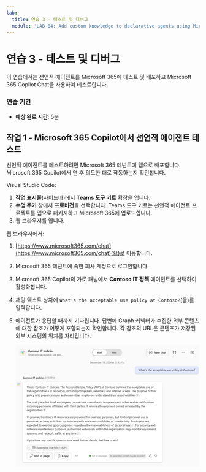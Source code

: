 ```yaml
---
lab:
  title: 연습 3 - 테스트 및 디버그
  module: 'LAB 04: Add custom knowledge to declarative agents using Microsoft Graph connectors and Visual Studio Code'
---
```


# 연습 3 - 테스트 및 디버그

이 연습에서는 선언적 에이전트를 Microsoft 365에 테스트 및 배포하고 Microsoft 365 Copilot Chat을 사용하여 테스트합니다.

### 연습 기간

- **예상 완료 시간**: 5분

## 작업 1 - Microsoft 365 Copilot에서 선언적 에이전트 테스트

선언적 에이전트를 테스트하려면 Microsoft 365 테넌트에 앱으로 배포합니다. Microsoft 365 Copilot에서 연 후 의도한 대로 작동하는지 확인합니다.

Visual Studio Code:

1. **작업 표시줄**(사이드바)에서 **Teams 도구 키트** 확장을 엽니다.
1. **수명 주기** 창에서 **프로비전**을 선택합니다. Teams 도구 키트는 선언적 에이전트 프로젝트를 앱으로 패키지하고 Microsoft 365에 업로드합니다.
1. 웹 브라우저를 엽니다.

웹 브라우저에서:

1. [https://www.microsoft365.com/chat](https://www.microsoft365.com/chat)(으)로 이동합니다.
1. Microsoft 365 테넌트에 속한 회사 계정으로 로그인합니다.
1. Microsoft 365 Copilot의 가로 패널에서 **Contoso IT 정책** 에이전트를 선택하여 활성화합니다.
1. 채팅 텍스트 상자에 `What's the acceptable use policy at Contoso?`(을)를 입력합니다.
1. 에이전트가 응답할 때까지 기다립니다. 답변에 Graph 커넥터가 수집한 외부 콘텐츠에 대한 참조가 어떻게 포함되는지 확인합니다. 각 참조의 URL은 콘텐츠가 저장된 외부 시스템의 위치를 가리킵니다.

    ![사용자의 프롬프트에 응답하는 Microsoft 365 Copilot의 스크린샷.](../media/LAB_04/3-copilot-response.png)